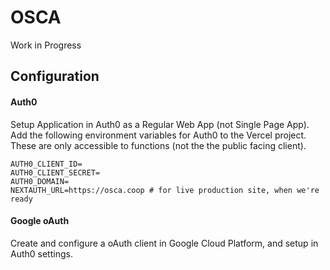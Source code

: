 # OSCA

Work in Progress

## Configuration

#### Auth0

Setup Application in Auth0 as a Regular Web App (not Single Page App). Add the following environment variables for Auth0 to the Vercel project. These are only accessible to functions (not the the public facing client).

```
AUTH0_CLIENT_ID=
AUTH0_CLIENT_SECRET=
AUTH0_DOMAIN=
NEXTAUTH_URL=https://osca.coop # for live production site, when we're ready
```

#### Google oAuth

Create and configure a oAuth client in Google Cloud Platform, and setup in Auth0 settings.
